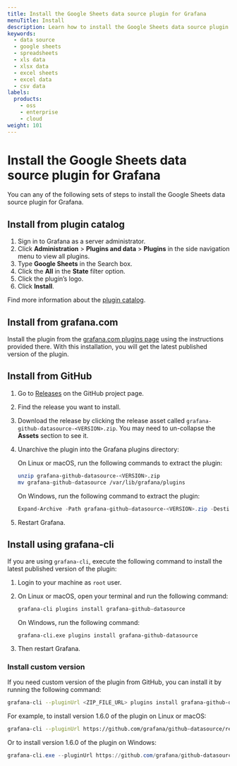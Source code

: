 ```yaml
---
title: Install the Google Sheets data source plugin for Grafana
menuTitle: Install
description: Learn how to install the Google Sheets data source plugin for Grafana
keywords:
  - data source
  - google sheets
  - spreadsheets
  - xls data
  - xlsx data
  - excel sheets
  - excel data
  - csv data
labels:
  products:
    - oss
    - enterprise
    - cloud
weight: 101
---
```


# Install the Google Sheets data source plugin for Grafana

You can any of the following sets of steps to install the Google Sheets data source plugin for Grafana.

## Install from plugin catalog

1. Sign in to Grafana as a server administrator.
1. Click **Administration** > **Plugins and data** > **Plugins** in the side navigation menu to view all plugins.
1. Type **Google Sheets** in the Search box.
1. Click the **All** in the **State** filter option.
1. Click the plugin’s logo.
1. Click **Install**.

Find more information about the [plugin catalog](https://grafana.com/docs/grafana/latest/administration/plugin-management/#plugin-catalog).

## Install from grafana.com

Install the plugin from the [grafana.com plugins page](https://grafana.com/grafana/plugins/grafana-github-datasource/?tab=installation) using the instructions provided there. With this installation, you will get the latest published version of the plugin.

## Install from GitHub

1. Go to [Releases](https://github.com/grafana/github-datasource/releases/) on the GitHub project page.

1. Find the release you want to install.

1. Download the release by clicking the release asset called `grafana-github-datasource-<VERSION>.zip`. You may need to un-collapse the **Assets** section to see it.

1. Unarchive the plugin into the Grafana plugins directory:

   On Linux or macOS, run the following commands to extract the plugin:

   ```bash
   unzip grafana-github-datasource-<VERSION>.zip
   mv grafana-github-datasource /var/lib/grafana/plugins
   ```

   On Windows, run the following command to extract the plugin:

   ```powershell
   Expand-Archive -Path grafana-github-datasource-<VERSION>.zip -DestinationPath C:\grafana\data\plugins
   ```

1. Restart Grafana.

## Install using grafana-cli

If you are using `grafana-cli`, execute the following command to install the latest published version of the plugin:

1. Login to your machine as `root` user.

1. On Linux or macOS, open your terminal and run the following command:

   ```bash
   grafana-cli plugins install grafana-github-datasource
   ```

   On Windows, run the following command:

   ```shell
   grafana-cli.exe plugins install grafana-github-datasource
   ```

1. Then restart Grafana.

### Install custom version

If you need custom version of the plugin from GitHub, you can install it by running the following command:

```bash
grafana-cli --pluginUrl <ZIP_FILE_URL> plugins install grafana-github-datasource
```

For example, to install version 1.6.0 of the plugin on Linux or macOS:

```bash
grafana-cli --pluginUrl https://github.com/grafana/github-datasource/releases/download/v1.6.0/grafana-github-datasource-1.6.0.zip plugins install grafana-github-datasource
```

Or to install version 1.6.0 of the plugin on Windows:

```powershell
grafana-cli.exe --pluginUrl https://github.com/grafana/github-datasource/releases/download/v1.6.0/grafana-github-datasource-1.6.0.zip plugins install grafana-github-datasource
```
